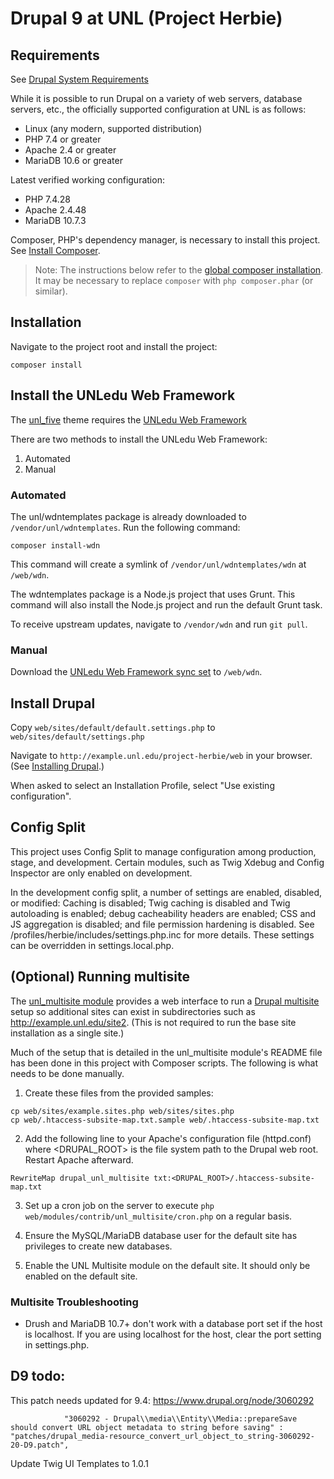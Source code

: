 # Drupal 9 at UNL (Project Herbie)

## Requirements

See [Drupal System Requirements](https://www.drupal.org/docs/system-requirements)

While it is possible to run Drupal on a variety of web servers, database servers, etc., the officially supported configuration at UNL is as follows:

- Linux (any modern, supported distribution)
- PHP 7.4 or greater
- Apache 2.4 or greater
- MariaDB 10.6 or greater

Latest verified working configuration:

- PHP 7.4.28
- Apache 2.4.48
- MariaDB 10.7.3

Composer, PHP's dependency manager, is necessary to install this project. See [Install Composer](https://getcomposer.org/doc/00-intro.md#installation-linux-unix-osx).

> Note: The instructions below refer to the [global composer installation](https://getcomposer.org/doc/00-intro.md#globally).
It may be necessary to replace `composer` with `php composer.phar` (or similar).

## Installation

Navigate to the project root and install the project:

```
composer install
```

## Install the UNLedu Web Framework

The [unl_five](https://github.com/unlcms/unl_five) theme requires the [UNLedu Web Framework](https://github.com/unl/wdntemplates)

There are two methods to install the UNLedu Web Framework:

1. Automated
2. Manual

### Automated

The unl/wdntemplates package is already downloaded to `/vendor/unl/wdntemplates`. Run the following command:

```
composer install-wdn
```

This command will create a symlink of `/vendor/unl/wdntemplates/wdn` at `/web/wdn`.

The wdntemplates package is a Node.js project that uses Grunt. This command will also install the Node.js project and run the default Grunt task.

To receive upstream updates, navigate to `/vendor/wdn` and run `git pull`.

### Manual

Download the [UNLedu Web Framework sync set](https://wdn.unl.edu/downloads/wdn_includes.zip) to `/web/wdn`.

## Install Drupal

Copy `web/sites/default/default.settings.php` to `web/sites/default/settings.php`

Navigate to `http://example.unl.edu/project-herbie/web` in your browser. (See [Installing Drupal](https://www.drupal.org/docs/installing-drupal).)

When asked to select an Installation Profile, select "Use existing configuration".

## Config Split

This project uses Config Split to manage configuration among production, stage, and development. Certain modules, such as Twig Xdebug and Config Inspector are only enabled on development.

In the development config split, a number of settings are enabled, disabled, or modified: Caching is disabled; Twig caching is disabled and Twig autoloading is enabled; debug cacheability headers are enabled; CSS and JS aggregation is disabled; and file permission hardening is disabled.  See /profiles/herbie/includes/settings.php.inc for more details. These settings can be overridden in settings.local.php.

## (Optional) Running multisite

The [unl_multisite module](https://github.com/unlcms/unl_multisite) provides a web interface to run a [Drupal multisite](https://www.drupal.org/docs/multisite-drupal) setup so additional sites can exist in subdirectories such as http://example.unl.edu/site2. (This is not required to run the base site installation as a single site.)

Much of the setup that is detailed in the unl_multisite module's README file has been done in this project with Composer scripts. The following is what needs to be done manually.

1. Create these files from the provided samples:

```
cp web/sites/example.sites.php web/sites/sites.php
cp web/.htaccess-subsite-map.txt.sample web/.htaccess-subsite-map.txt
```

2. Add the following line to your Apache's configuration file (httpd.conf) where <DRUPAL_ROOT> is the file system path to the Drupal web root. Restart Apache afterward.

```
RewriteMap drupal_unl_multisite txt:<DRUPAL_ROOT>/.htaccess-subsite-map.txt
```

3. Set up a cron job on the server to execute `php web/modules/contrib/unl_multisite/cron.php` on a regular basis.

4. Ensure the MySQL/MariaDB database user for the default site has privileges to create new databases.

5. Enable the UNL Multisite module on the default site. It should only be enabled on the default site.

### Multisite Troubleshooting

- Drush and MariaDB 10.7+ don't work with a database port set if the host is localhost. If you are using localhost for the host, clear the port setting in settings.php.

## D9 todo:

This patch needs updated for 9.4: https://www.drupal.org/node/3060292

                "3060292 - Drupal\\media\\Entity\\Media::prepareSave should convert URL object metadata to string before saving" : "patches/drupal_media-resource_convert_url_object_to_string-3060292-20-D9.patch",

Update Twig UI Templates to 1.0.1
